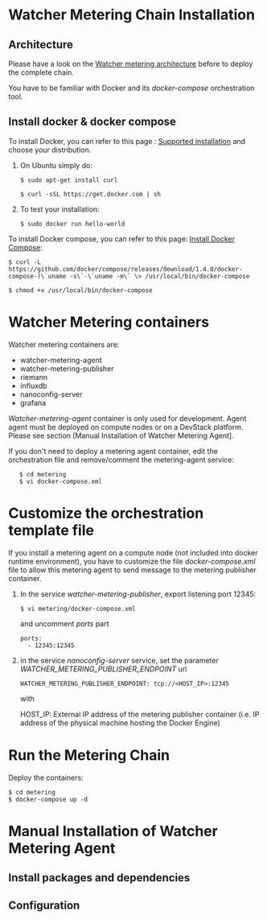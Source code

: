 Watcher Metering Chain Installation
===================================

Architecture
------------

Please have a look on the [Watcher metering architecture] before to deploy the complete chain.

You have to be familiar with Docker and its *docker-compose* orchestration tool.

 [Watcher metering architecture]: https://factory.b-com.com/www/watcher/watcher-metering


Install docker & docker compose
-------------------------------

To install Docker, you can refer to this page : [Supported installation]
and choose your distribution.

1.  On Ubuntu simply do:

        $ sudo apt-get install curl

        $ curl -sSL https://get.docker.com | sh

2.  To test your installation:

        $ sudo docker run hello-world

To install Docker compose, you can refer to this page: [Install Docker Compose]:

    $ curl -L https://github.com/docker/compose/releases/download/1.4.0/docker-compose-)\`uname -s\`-\`uname -m\` \> /usr/local/bin/docker-compose

    $ chmod +x /usr/local/bin/docker-compose

  [DevStack - an OpenStack Community Production]: http://docs.openstack.org/developer/devstack/
  [DevStack Configuration]: http://docs.openstack.org/developer/devstack/configuration.html
  [Supported installation]: https://docs.docker.com/installation/
  [Install Docker Compose]: https://docs.docker.com/compose/install/


Watcher Metering containers
===========================

Watcher metering containers are:
 -   watcher-metering-agent
 -   watcher-metering-publisher
 -   riemann
 -   influxdb
 -   nanoconfig-server
 -   grafana


*Watcher-metering-agent* container is only used for development. Agent agent must be deployed on compute nodes or on a DevStack platform. Please see section [Manual Installation of Watcher Metering Agent]. 

If you don't need to deploy a metering agent container, edit the orchestration file and remove/comment the metering-agent service:

       $ cd metering
       $ vi docker-compose.xml



Customize the orchestration template file
=========================================

If you install a metering agent on a compute node (not included into docker runtime environment), you have to customize the file *docker-compose.xml* file to allow this metering agent to send message to the metering publisher container.

1. In the service *watcher-metering-publisher*, export listening port 12345:

       $ vi metering/docker-compose.xml

   and uncomment *ports* part

       ports:
         - 12345:12345

2. in the service *nanoconfig-server* service, set the parameter *WATCHER_METERING_PUBLISHER_ENDPOINT* url
       
       WATCHER_METERING_PUBLISHER_ENDPOINT: tcp://<HOST_IP>:12345
   
   with

      HOST_IP: External IP address of the metering publisher container (i.e. IP address of the physical machine hosting the Docker Engine)


Run the Metering Chain
======================
Deploy the containers:

    $ cd metering
    $ docker-compose up -d


Manual Installation of Watcher Metering Agent
=============================================

Install packages and dependencies
---------------------------------

Configuration
-------------
